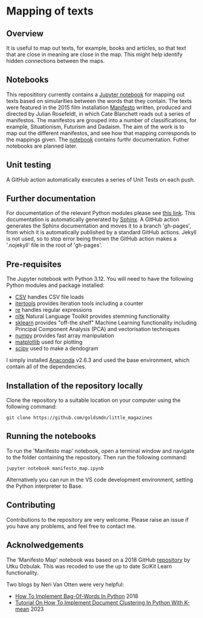 # Mapping of texts

## Overview
It is useful to map out texts, for example, books and articles, so that text that are close in meaning are close in the map.  This might help identify hidden connections between the maps.  

## Notebooks
This reposititory currently contains a [Jupyter notebook](manifesto_map.ipynb) for mapping out texts based on simularities between the words that they contain.  The texts were featured in the 2015 film installation [Manifesto](https://en.wikipedia.org/wiki/Manifesto_\(2015_film\)) written, produced and directed by Julian Rosefeldt, in which Cate Blanchett reads out a series of manifestos.  The manifestos are grouped into a number of classifications, for example, Situationism, Futurism and Dadaism.  The aim of the work is to map out the different manifestos, and see how that mapping corresponds to the mappings given.  The [notebook](manifesto_map.ipynb) contains furthr documentation.  Futher notebooks are planned later.

## Unit testing
A GitHub action automatically executes a series of Unit Tests on each push.

## Further documentation
For documentation of the relevant Python modules please see [this link](https://goldsmdn.github.io/little_magazines/).  This documentation is automatically generated by [Sphinx](https://www.sphinx-doc.org/en/master/).  A GitHub action generates the Sphinx documentation and moves it to a branch 'gh-pages', from which it is automatically published by a standard GitHub actions.  Jekyll is not used, so to stop error being thrown the GitHub action makes a '.nojekyll' file in the root of 'gh-pages'.

## Pre-requisites
The Jupyter notebook with Python 3.12.  You will need to have the following Python modules and package installed:
 - [CSV](https://docs.python.org/3/library/csv.html) handles CSV file loads
 - [itertools](https://docs.python.org/3/library/itertools.html) provides iteration tools including a counter
 - [re](https://docs.python.org/3/library/re.html) handles regular expressions
 - [nltk](https://www.nltk.org/) Natural Language Toolkit provides stemming functionality
 - [sklearn](https://scikit-learn.org/stable/) provides "off-the shelf" Machine Learning functionality including Principal Component Analysis (PCA) and vectorisation techniques
 - [numpy](https://docs.python.org/3/library/numeric.html) provides fast array manipulation
 - [matplotlib](https://matplotlib.org/) used for plotting
 - [scipy](https://scipy.org/) used to make a dendogram

 I simply installed [Anaconda](https://www.anaconda.com/) v2.6.3 and used the base environment, which contain all of the dependencies.  

 ## Installation of the repository locally
Clone the repository to a suitable location on your computer using the following command:
```
git clone https://github.com/goldsmdn/little_magazines

``` 
## Running the notebooks
To run the 'Manifesto map' notebook, open a terminal window and navigate to the folder containing the repository.  Then run the following command:

```
jupyter notebook manifesto_map.ipynb

```
Alternatively you can run in the VS code development environment, setting the Python interpreter to Base.

## Contributing
Contributions to the repository are very welcome.  Please raise an issue if you have any problems, and feel free to contact me.

## Acknolwedgements
The 'Manifesto Map' notebook was based on a 2018 GitHub [repository](https://github.com/utkuozbulak/unsupervised-learning-document-clustering) by Utku Ozbulak.  This was recoded to use the up to date SciKit Learn functionality. 

Two blogs by Neri Van Otten were very helpful:
 - [How To Implement Bag-Of-Words In Python](https://spotintelligence.com/2022/12/20/bag-of-words-python/) 2018 
 - [Tutorial On How To Implement Document Clustering In Python With K-mean](https://spotintelligence.com/2023/01/16/document-clustering-in-python/) 2023